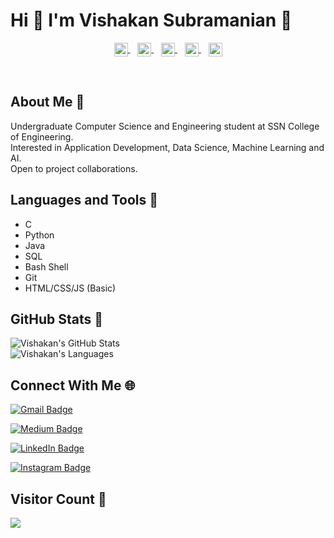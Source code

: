

 # Hi 👋 I'm Vishakan Subramanian :bust_in_silhouette:

<p align = "center">
<a href="https://www.linkedin.com/in/vishakan-subramanian-24b8631b2/">
  <img align="center" alt="Vishakan's LinkedIn" width="22px" src="https://cdn.jsdelivr.net/npm/simple-icons@v3/icons/linkedin.svg" />
</a>&nbsp;&nbsp;
<a href="https://github.com/svishakan">
  <img align="center" alt="Vishakan's Github" width="22px" src="https://cdn.jsdelivr.net/npm/simple-icons@v3/icons/github.svg" />
</a>&nbsp;&nbsp;
<a href="https://www.instagram.com/vishakan_s/">
  <img align="center" alt="Vishakan's Instagram" width="22px" src="https://cdn.jsdelivr.net/npm/simple-icons@v3/icons/instagram.svg" />
</a>&nbsp;&nbsp;
<a href="https://www.facebook.com/VishakanSubramanian123/">
  <img align="center" alt="Vishakan's Facebook" width="22px" src="https://cdn.jsdelivr.net/npm/simple-icons@v3/icons/facebook.svg" />
</a>&nbsp;&nbsp;
<a href="https://medium.com/@svishakan123">
  <img align="center" alt="Vishakan's Medium" width="22px" src="https://cdn.jsdelivr.net/npm/simple-icons@v3/icons/medium.svg" />
</a>
</p>

<br>

## About Me :man:

Undergraduate Computer Science and Engineering student at SSN College of Engineering. <br>
Interested in Application Development, Data Science, Machine Learning and AI. <br>
Open to project collaborations. <br>


## Languages and Tools :eyes:
- C
- Python
- Java
- SQL
- Bash Shell
- Git
- HTML/CSS/JS (Basic)


## GitHub Stats :thought_balloon:

<img align="center" src="https://github-readme-stats.vercel.app/api?username=svishakan&count_private=true&show_icons=true&theme=calm" alt="Vishakan's GitHub Stats" />

<br>

<img align="center" src="https://github-readme-stats.vercel.app/api/top-langs/?username=svishakan&layout=compact" alt = "Vishakan's Languages" />  

##  Connect With Me :globe_with_meridians:
[![Gmail Badge](https://img.shields.io/badge/-svishakan123@gmail.com-c14438?style=for-the-badge&logo=Gmail&logoColor=white&link=mailto:svishakan123@gmail.com)](mailto:svishakan123@gmail.com)

[![Medium Badge](https://img.shields.io/badge/-@svishakan123-66cdaa?style=for-the-badge&logo=Medium&logoColor=white&link=https://medium.com/@svishakan123)
](https://medium.com/@svishakan123)

[![LinkedIn Badge](https://img.shields.io/badge/-vishakan_subramanian-0e76a8?style=for-the-badge&logo=Linkedin&logoColor=white&link=https://www.linkedin.com/in/vishakan-subramanian-24b8631b2/)](https://www.linkedin.com/in/vishakan-subramanian/)

[![Instagram Badge](https://img.shields.io/badge/-@vishakan__s-DD2A7B?style=for-the-badge&logo=Instagram&logoColor=white&link=https://www.instagram.com/vishakan_s/)](https://www.instagram.com/vishakan_s/)
<br>

## Visitor Count :bell:
 <img src="https://profile-counter.glitch.me/svishakan/count.svg" />



